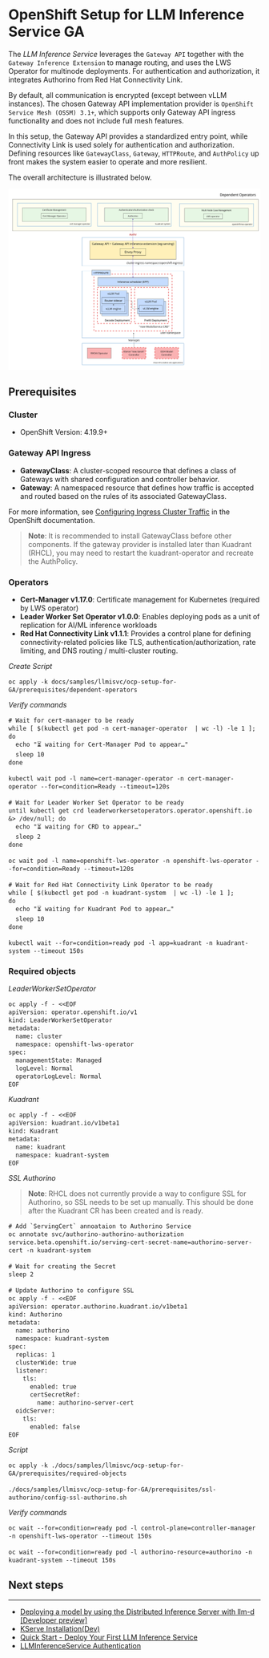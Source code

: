# OpenShift Setup for LLM Inference Service GA

The *LLM Inference Service* leverages the `Gateway API` together with the `Gateway Inference Extension` to manage routing, and uses the LWS Operator for multinode deployments. For authentication and authorization, it integrates Authorino from Red Hat Connectivity Link.

By default, all communication is encrypted (except between vLLM instances). The chosen Gateway API implementation provider is `OpenShift Service Mesh (OSSM) 3.1+`, which supports only Gateway API ingress functionality and does not include full mesh features.

In this setup, the Gateway API provides a standardized entry point, while Connectivity Link is used solely for authentication and authorization. Defining resources like `GatewayClass`, `Gateway`, `HTTPRoute`, and `AuthPolicy` up front makes the system easier to operate and more resilient.

The overall architecture is illustrated below.

![High Level LLM Diagram](img/high_level_llmd_diagram.jpg)


## Prerequisites

### Cluster
- OpenShift Version: 4.19.9+

### Gateway API Ingress
- **GatewayClass**: A cluster-scoped resource that defines a class of Gateways with shared configuration and controller behavior.
- **Gateway**: A namespaced resource that defines how traffic is accepted and routed based on the rules of its associated GatewayClass.

For more information, see [Configuring Ingress Cluster Traffic](https://docs.redhat.com/en/documentation/openshift_container_platform/4.19/html/ingress_and_load_balancing/configuring-ingress-cluster-traffic#nw-ingress-gateway-api-enable_ingress-gateway-api) in the OpenShift documentation.

> **Note**: It is recommended to install GatewayClass before other components. If the gateway provider is installed later than Kuadrant (RHCL), you may need to restart the kuadrant-operator and recreate the AuthPolicy.

### Operators
- **Cert-Manager v1.17.0**: Certificate management for Kubernetes (required by LWS operator)
- **Leader Worker Set Operator v1.0.0**: Enables deploying pods as a unit of replication for AI/ML inference workloads
- **Red Hat Connectivity Link v1.1.1**: Provides a control plane for defining connectivity-related policies like TLS, authentication/authorization, rate limiting, and DNS routing / multi-cluster routing.

*Create Script*
~~~
oc apply -k docs/samples/llmisvc/ocp-setup-for-GA/prerequisites/dependent-operators
~~~

*Verify commands*
~~~
# Wait for cert-manager to be ready
while [ $(kubectl get pod -n cert-manager-operator  | wc -l) -le 1 ]; 
do
  echo "⏳ waiting for Cert-Manager Pod to appear…"
  sleep 10
done

kubectl wait pod -l name=cert-manager-operator -n cert-manager-operator --for=condition=Ready --timeout=120s 

# Wait for Leader Worker Set Operator to be ready
until kubectl get crd leaderworkersetoperators.operator.openshift.io &> /dev/null; do
  echo "⏳ waiting for CRD to appear…"
  sleep 2
done

oc wait pod -l name=openshift-lws-operator -n openshift-lws-operator --for=condition=Ready --timeout=120s

# Wait for Red Hat Connectivity Link Operator to be ready
while [ $(kubectl get pod -n kuadrant-system  | wc -l) -le 1 ]; 
do
  echo "⏳ waiting for Kuadrant Pod to appear…"
  sleep 10
done

kubectl wait --for=condition=ready pod -l app=kuadrant -n kuadrant-system --timeout 150s
~~~

### Required objects

*LeaderWorkerSetOperator*
```
oc apply -f - <<EOF
apiVersion: operator.openshift.io/v1
kind: LeaderWorkerSetOperator
metadata:
  name: cluster
  namespace: openshift-lws-operator
spec:
  managementState: Managed
  logLevel: Normal
  operatorLogLevel: Normal
EOF
```

*Kuadrant*
```
oc apply -f - <<EOF
apiVersion: kuadrant.io/v1beta1
kind: Kuadrant
metadata:
  name: kuadrant
  namespace: kuadrant-system
EOF
```


*SSL Authorino*
> **Note**: RHCL does not currently provide a way to configure SSL for Authorino, so SSL needs to be set up manually. This should be done after the Kuadrant CR has been created and is ready.

~~~
# Add `ServingCert` annoataion to Authorino Service
oc annotate svc/authorino-authorino-authorization  service.beta.openshift.io/serving-cert-secret-name=authorino-server-cert -n kuadrant-system

# Wait for creating the Secret
sleep 2

# Update Authorino to configure SSL
oc apply -f - <<EOF
apiVersion: operator.authorino.kuadrant.io/v1beta1
kind: Authorino
metadata:
  name: authorino
  namespace: kuadrant-system
spec:
  replicas: 1
  clusterWide: true
  listener:
    tls:
      enabled: true
      certSecretRef:
        name: authorino-server-cert
  oidcServer:
    tls:
      enabled: false
EOF
~~~


*Script*
~~~
oc apply -k ./docs/samples/llmisvc/ocp-setup-for-GA/prerequisites/required-objects

./docs/samples/llmisvc/ocp-setup-for-GA/prerequisites/ssl-authorino/config-ssl-authorino.sh
~~~

*Verify commands*
~~~
oc wait --for=condition=ready pod -l control-plane=controller-manager -n openshift-lws-operator --timeout 150s

oc wait --for=condition=ready pod -l authorino-resource=authorino -n kuadrant-system --timeout 150s
~~~


## Next steps
---
- [Deploying a model by using the Distributed Inference Server with llm-d [Developer preview]](https://access.redhat.com/articles/7131048)
- [KServe Installation(Dev)](../../../odh/install-kserve.md)
- [Quick Start - Deploy Your First LLM Inference Service](../getting-started/01-quick-start/)
- [LLMInferenceService Authentication](../getting-started/02-authentication/)

